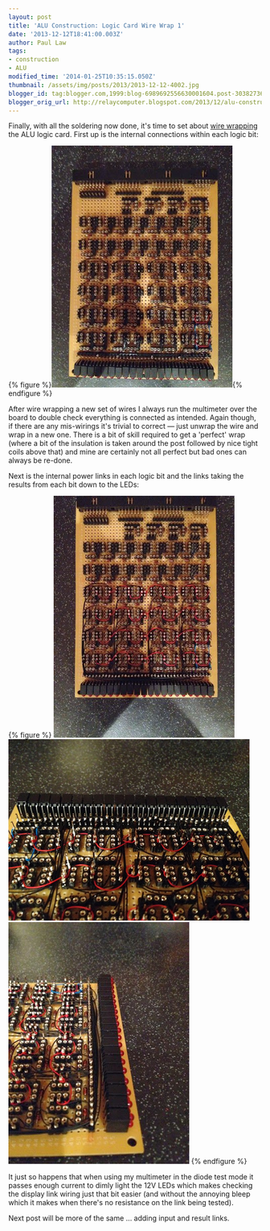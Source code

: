 ```yaml
---
layout: post
title: 'ALU Construction: Logic Card Wire Wrap 1'
date: '2013-12-12T18:41:00.003Z'
author: Paul Law
tags:
- construction
- ALU
modified_time: '2014-01-25T10:35:15.050Z'
thumbnail: /assets/img/posts/2013/2013-12-12-4002.jpg
blogger_id: tag:blogger.com,1999:blog-6989692556630001604.post-3038273609152310614
blogger_orig_url: http://relaycomputer.blogspot.com/2013/12/alu-construction-logic-card-wire-wrap-1.html
---
```


Finally, with all the soldering now done, it's time to set about 
[wire wrapping](http://en.wikipedia.org/wiki/Wire_wrap) the ALU logic card. First up is the internal connections within 
each logic bit:

{% figure %}![ALU Logic Card (with internal wire links added)](/assets/img/posts/2013/2013-12-12-0004.jpg){% endfigure %}

After wire wrapping a new set of wires I always run the multimeter 
over the board to double check everything is connected as intended. Again 
though, if there are any mis-wirings it's trivial to correct — just unwrap the 
wire and wrap in a new one. There is a bit of skill required to get a 
'perfect' wrap (where a bit of the insulation is taken around the post 
followed by nice tight coils above that) and mine are certainly not all 
perfect but bad ones can always be re-done.

Next is the internal 
power links in each logic bit and the links taking the results from each bit 
down to the LEDs:

{% figure %}
![ALU Logic Card (internal power &amp; result links added)](/assets/img/posts/2013/2013-12-12-0005.jpg)
![ALU Logic Card (internal power &amp; result links added) (close up)](/assets/img/posts/2013/2013-12-12-0006.JPG)
![ALU Logic Card (internal power &amp; result links added) (close up 2)](/assets/img/posts/2013/2013-12-12-0007.jpg)
{% endfigure %}

It just so happens that when using my 
multimeter in the diode test mode it passes enough current to dimly light the 
12V LEDs which makes checking the display link wiring just that bit easier 
(and without the annoying bleep which it makes when there's no resistance on 
the link being tested).

Next post will be more of the same ... 
adding input and result links. 